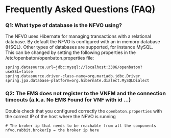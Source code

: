# Frequently Asked Questions (FAQ)


### Q1: What type of database is the NFVO using?

The NFVO uses Hibernate for managing transactions with a relational database. By default the NFVO is configured with an in memory database (HSQL).
Other types of databases are supported, for instance MySQL.  
This can be changed by setting the following properties in the /etc/openbaton/openbaton.properties file:
```
spring.datasource.url=jdbc:mysql://localhost:3306/openbaton?useSSL=false
spring.datasource.driver-class-name=org.mariadb.jdbc.Driver
spring.jpa.database-platform=org.hibernate.dialect.MySQLDialect
```

### Q2: The EMS does not register to the VNFM and the connection timeouts (a.k.a. No EMS Found for VNF with id ...)

Double check that you configured correctly the `openbaton.properties` with the correct IP of the host where the NFVO is running

```properties
# The broker ip that needs to be reachable from all the components
nfvo.rabbit.brokerIp = the broker ip here
```

<!---
 Script for open external links in a new tab
-->
<script type="text/javascript" charset="utf-8">
      // Creating custom :external selector
      $.expr[':'].external = function(obj){
          return !obj.href.match(/^mailto\:/)
                  && (obj.hostname != location.hostname);
      };
      $(function(){
        $('a:external').addClass('external');
        $(".external").attr('target','_blank');
      })
</script>
